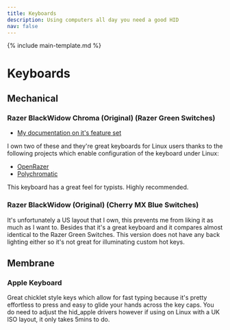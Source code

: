 ```yaml
---
title: Keyboards
description: Using computers all day you need a good HID
nav: false
---
```


{% include main-template.md %}

# Keyboards

## Mechanical

### Razer BlackWidow Chroma (Original) (Razer Green Switches)

* [My documentation on it's feature set](https://github.com/2E0PGS/razer-blackwidow-chroma-features)

I own two of these and they're great keyboards for Linux users thanks to the following projects which enable configuration of the keyboard under Linux:

* [OpenRazer](https://github.com/openrazer/openrazer)
* [Polychromatic](https://github.com/polychromatic/polychromatic)

This keyboard has a great feel for typists. Highly recommended.

### Razer BlackWidow (Original) (Cherry MX Blue Switches)

It's unfortunately a US layout that I own, this prevents me from liking it as much as I want to. Besides that it's a great keyboard and it compares almost identical to the Razer Green Switches. This version does not have any back lighting either so it's not great for illuminating custom hot keys.

## Membrane

### Apple Keyboard

Great chicklet style keys which allow for fast typing because it's pretty effortless to press and easy to glide your hands across the key caps. You do need to adjust the hid_apple drivers however if using on Linux with a UK ISO layout, it only takes 5mins to do.

